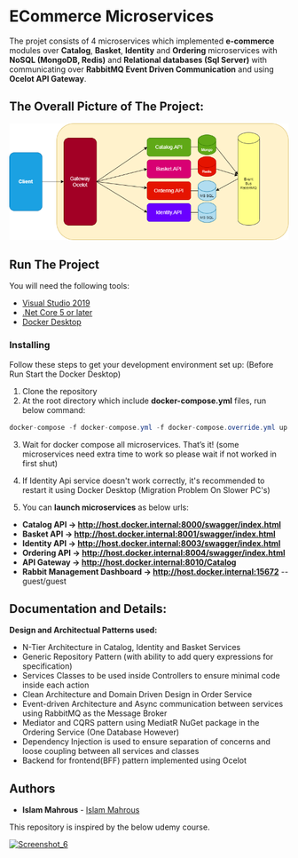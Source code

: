 # ECommerce Microservices

The projet consists of 4 microservices which implemented **e-commerce** modules over **Catalog**, **Basket**, **Identity** and **Ordering** microservices with **NoSQL (MongoDB, Redis)** and **Relational databases (Sql Server)** with communicating over **RabbitMQ Event Driven Communication** and using **Ocelot API Gateway**.

## The Overall Picture of The Project:

![microservices](https://raw.githubusercontent.com/isl-mahrous/ECommerce-Microservices/master/ch1.drawio.png)


## Run The Project
You will need the following tools:

* [Visual Studio 2019](https://visualstudio.microsoft.com/downloads/)
* [.Net Core 5 or later](https://dotnet.microsoft.com/download/dotnet-core/5)
* [Docker Desktop](https://www.docker.com/products/docker-desktop)

### Installing
Follow these steps to get your development environment set up: (Before Run Start the Docker Desktop)
1. Clone the repository
2. At the root directory which include **docker-compose.yml** files, run below command:
```csharp
docker-compose -f docker-compose.yml -f docker-compose.override.yml up -d
```
3. Wait for docker compose all microservices. That’s it! (some microservices need extra time to work so please wait if not worked in first shut)

4. If Identity Api service doesn't work correctly, it's recommended to restart it using Docker Desktop (Migration Problem On Slower PC's)

5. You can **launch microservices** as below urls:

* **Catalog API -> http://host.docker.internal:8000/swagger/index.html**
* **Basket API -> http://host.docker.internal:8001/swagger/index.html**
* **Identity API -> http://host.docker.internal:8003/swagger/index.html**
* **Ordering API -> http://host.docker.internal:8004/swagger/index.html**
* **API Gateway -> http://host.docker.internal:8010/Catalog**
* **Rabbit Management Dashboard -> http://host.docker.internal:15672**   -- guest/guest



## Documentation and Details:
**Design and Architectual Patterns used:**
- N-Tier Architecture in Catalog, Identity and Basket Services
- Generic Repository Pattern (with ability to add query expressions for specification)
- Services Classes to be used inside Controllers to ensure minimal code inside each action
- Clean Architecture and Domain Driven Design in Order Service
- Event-driven Architecture and Async communication between services using RabbitMQ as the Message Broker
- Mediator and CQRS pattern using MediatR NuGet package in the Ordering Service (One Database However)
- Dependency Injection is used to ensure separation of concerns and loose coupling between all services and classes
- Backend for frontend(BFF) pattern implemented using Ocelot


## Authors
* **Islam Mahrous**  - [Islam Mahrous](https://github.com/isl-mahrous)


This repository is inspired by the below udemy course.

[![Screenshot_6](https://user-images.githubusercontent.com/1147445/85838002-907dc280-b7a1-11ea-8219-f84e3af8ba52.png)](https://www.udemy.com/course/microservices-architecture-and-implementation-on-dotnet/?couponCode=FA24745CC57592AB612A)

